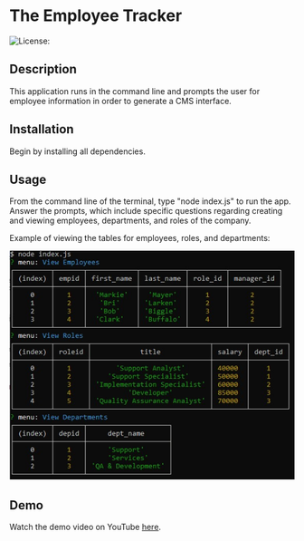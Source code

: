 # The Employee Tracker

 ![License:](https://img.shields.io/badge/License-MIT-yellow.svg)

## Description 
This application runs in the command line and prompts the user for employee information in order to generate a CMS interface. 

## Installation
Begin by installing all dependencies.

## Usage
From the command line of the terminal, type "node index.js" to run the app. Answer the prompts, which include specific questions regarding creating and viewing employees, departments, and roles of the company. 

Example of viewing the tables for employees, roles, and departments: 

 ![Screenshot](/images/view-screenshot.jpg)

## Demo
Watch the demo video on YouTube [here](https://youtu.be/A7ybC2ELRc0).


